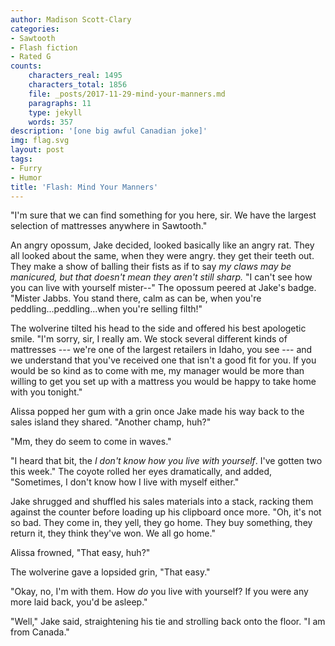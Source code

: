 ```yaml
---
author: Madison Scott-Clary
categories:
- Sawtooth
- Flash fiction
- Rated G
counts:
    characters_real: 1495
    characters_total: 1856
    file: _posts/2017-11-29-mind-your-manners.md
    paragraphs: 11
    type: jekyll
    words: 357
description: '[one big awful Canadian joke]'
img: flag.svg
layout: post
tags:
- Furry
- Humor
title: 'Flash: Mind Your Manners'
---
```


"I'm sure that we can find something for you here, sir. We have the largest selection of mattresses anywhere in Sawtooth."

An angry opossum, Jake decided, looked basically like an angry rat. They all looked about the same, when they were angry. they get their teeth out. They make a show of balling their fists as if to say *my claws may be manicured, but that doesn't mean they aren't still sharp.* "I can't see how you can live with yourself mister--" The opossum peered at Jake's badge. "Mister Jabbs. You stand there, calm as can be, when you're peddling...peddling...when you're selling filth!"

The wolverine tilted his head to the side and offered his best apologetic smile. "I'm sorry, sir, I really am. We stock several different kinds of mattresses --- we're one of the largest retailers in Idaho, you see --- and we understand that you've received one that isn't a good fit for you. If you would be so kind as to come with me, my manager would be more than willing to get you set up with a mattress you would be happy to take home with you tonight."

Alissa popped her gum with a grin once Jake made his way back to the sales island they shared. "Another champ, huh?"

"Mm, they do seem to come in waves."

"I heard that bit, the *I don't know how you live with yourself*. I've gotten two this week." The coyote rolled her eyes dramatically, and added, "Sometimes, I don't know how I live with myself either."

Jake shrugged and shuffled his sales materials into a stack, racking them against the counter before loading up his clipboard once more. "Oh, it's not so bad. They come in, they yell, they go home. They buy something, they return it, they think they've won. We all go home."

Alissa frowned, "That easy, huh?"

The wolverine gave a lopsided grin, "That easy."

"Okay, no, I'm with them. How *do* you live with yourself? If you were any more laid back, you'd be asleep."

"Well," Jake said, straightening his tie and strolling back onto the floor. "I am from Canada."
